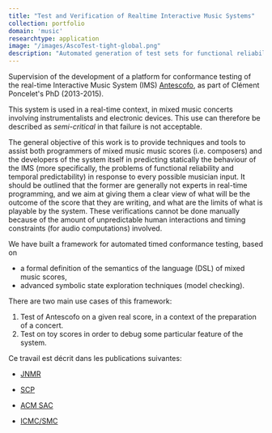 ```yaml
---
title: "Test and Verification of Realtime Interactive Music Systems"
collection: portfolio
domain: 'music'
researchtype: application
image: "/images/AscoTest-tight-global.png"
description: "Automated generation of test sets for functional reliability and temporal predictability."
---
```

Supervision of the development of a platform for conformance testing of the real-time Interactive Music System (IMS) [Antescofo](software/2012-antescofo/), as part of Clément Poncelet's PhD (2013-2015).

This system is used in a real-time context, in mixed music concerts involving instrumentalists and electronic devices. This use can therefore be described as *semi-critical* in that failure is not acceptable.

The general objective of this work is to provide techniques and tools to assist both programmers of mixed music music scores (i.e. composers) and the developers of the system itself in predicting statically the behaviour of the IMS (more specifically, the problems of functional reliability and temporal predictability) in response to every possible musician input. 
It should be outlined that the former are generally not experts in real-time programming, and we aim at giving them a clear view of what will be the outcome of the score that they are writing,  and what are the limits of what is playable by the system. 
These verifications cannot be done manually because of the amount of unpredictable human interactions and timing constraints (for audio computations) involved.

We have built a framework for automated timed conformance testing, based on 

* a formal definition of the semantics of the language (DSL) of mixed music scores, 
* advanced symbolic state exploration techniques (model checking).

There are two main use cases of this framework:

1. Test of Antescofo on a given real score, in a context of the preparation of a concert. 
1. Test on toy scores in order to debug some particular feature of the system.



Ce travail est décrit dans les publications suivantes: 

- [JNMR](publication/2016-01-01-An-Automatic-Test-Framework-for-Interactive-Music-Systems) 

- [SCP](publication/2016-01-01-Model-Based-Testing-for-Building-Reliable-Realtime-Interactive-Music-Systems) 

- [ACM SAC](publication/2015-04-01-Model-Based-Testing-of-an-Interactive-Music-System)

- [ICMC/SMC](publication/2014-09-01-Test-Methods-for-Score-Based-Interactive-Music-Systems)

